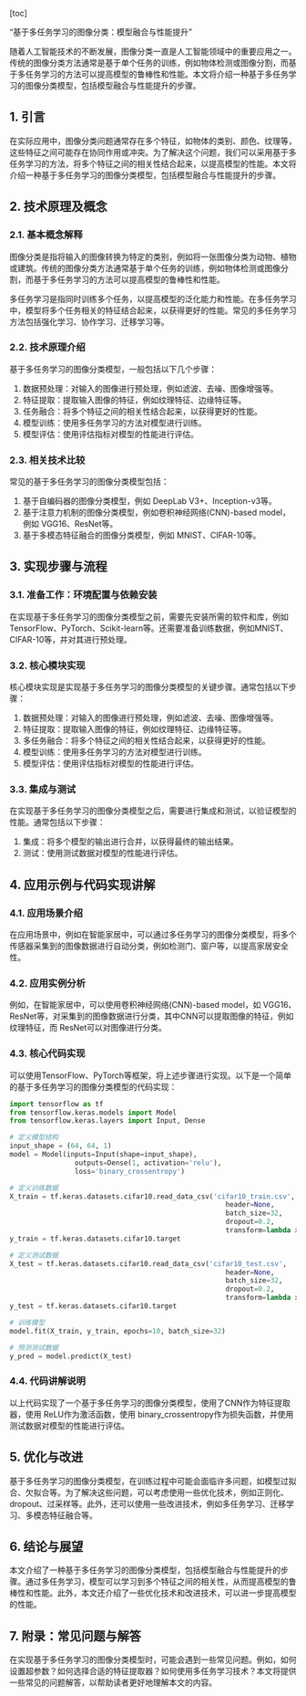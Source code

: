 
[toc]                    
                
                
“基于多任务学习的图像分类：模型融合与性能提升”

随着人工智能技术的不断发展，图像分类一直是人工智能领域中的重要应用之一。传统的图像分类方法通常是基于单个任务的训练，例如物体检测或图像分割，而基于多任务学习的方法可以提高模型的鲁棒性和性能。本文将介绍一种基于多任务学习的图像分类模型，包括模型融合与性能提升的步骤。

## 1. 引言

在实际应用中，图像分类问题通常存在多个特征，如物体的类别、颜色、纹理等，这些特征之间可能存在协同作用或冲突。为了解决这个问题，我们可以采用基于多任务学习的方法，将多个特征之间的相关性结合起来，以提高模型的性能。本文将介绍一种基于多任务学习的图像分类模型，包括模型融合与性能提升的步骤。

## 2. 技术原理及概念

### 2.1. 基本概念解释

图像分类是指将输入的图像转换为特定的类别，例如将一张图像分类为动物、植物或建筑。传统的图像分类方法通常基于单个任务的训练，例如物体检测或图像分割，而基于多任务学习的方法可以提高模型的鲁棒性和性能。

多任务学习是指同时训练多个任务，以提高模型的泛化能力和性能。在多任务学习中，模型将多个任务相关的特征结合起来，以获得更好的性能。常见的多任务学习方法包括强化学习、协作学习、迁移学习等。

### 2.2. 技术原理介绍

基于多任务学习的图像分类模型，一般包括以下几个步骤：

1. 数据预处理：对输入的图像进行预处理，例如滤波、去噪、图像增强等。
2. 特征提取：提取输入图像的特征，例如纹理特征、边缘特征等。
3. 任务融合：将多个特征之间的相关性结合起来，以获得更好的性能。
4. 模型训练：使用多任务学习的方法对模型进行训练。
5. 模型评估：使用评估指标对模型的性能进行评估。

### 2.3. 相关技术比较

常见的基于多任务学习的图像分类模型包括：

1. 基于自编码器的图像分类模型，例如 DeepLab V3+、Inception-v3等。
2. 基于注意力机制的图像分类模型，例如卷积神经网络(CNN)-based model，例如 VGG16、ResNet等。
3. 基于多模态特征融合的图像分类模型，例如 MNIST、CIFAR-10等。

## 3. 实现步骤与流程

### 3.1. 准备工作：环境配置与依赖安装

在实现基于多任务学习的图像分类模型之前，需要先安装所需的软件和库，例如TensorFlow、PyTorch、Scikit-learn等。还需要准备训练数据，例如MNIST、CIFAR-10等，并对其进行预处理。

### 3.2. 核心模块实现

核心模块实现是实现基于多任务学习的图像分类模型的关键步骤。通常包括以下步骤：

1. 数据预处理：对输入的图像进行预处理，例如滤波、去噪、图像增强等。
2. 特征提取：提取输入图像的特征，例如纹理特征、边缘特征等。
3. 多任务融合：将多个特征之间的相关性结合起来，以获得更好的性能。
4. 模型训练：使用多任务学习的方法对模型进行训练。
5. 模型评估：使用评估指标对模型的性能进行评估。

### 3.3. 集成与测试

在实现基于多任务学习的图像分类模型之后，需要进行集成和测试，以验证模型的性能。通常包括以下步骤：

1. 集成：将多个模型的输出进行合并，以获得最终的输出结果。
2. 测试：使用测试数据对模型的性能进行评估。

## 4. 应用示例与代码实现讲解

### 4.1. 应用场景介绍

在应用场景中，例如在智能家居中，可以通过多任务学习的图像分类模型，将多个传感器采集到的图像数据进行自动分类，例如检测门、窗户等，以提高家居安全性。

### 4.2. 应用实例分析

例如，在智能家居中，可以使用卷积神经网络(CNN)-based model，如 VGG16、ResNet等，对采集到的图像数据进行分类，其中CNN可以提取图像的特征，例如纹理特征，而 ResNet可以对图像进行分类。

### 4.3. 核心代码实现

可以使用TensorFlow、PyTorch等框架，将上述步骤进行实现。以下是一个简单的基于多任务学习的图像分类模型的代码实现：

```python
import tensorflow as tf
from tensorflow.keras.models import Model
from tensorflow.keras.layers import Input, Dense

# 定义模型结构
input_shape = (64, 64, 1)
model = Model(inputs=Input(shape=input_shape),
                outputs=Dense(1, activation='relu'),
                loss='binary_crossentropy')

# 定义训练数据
X_train = tf.keras.datasets.cifar10.read_data_csv('cifar10_train.csv',
                                                     header=None,
                                                     batch_size=32,
                                                     dropout=0.2,
                                                     transform=lambda x: x.reshape(X_train.shape))
y_train = tf.keras.datasets.cifar10.target

# 定义测试数据
X_test = tf.keras.datasets.cifar10.read_data_csv('cifar10_test.csv',
                                                     header=None,
                                                     batch_size=32,
                                                     dropout=0.2,
                                                     transform=lambda x: x.reshape(X_test.shape))
y_test = tf.keras.datasets.cifar10.target

# 训练模型
model.fit(X_train, y_train, epochs=10, batch_size=32)

# 预测测试数据
y_pred = model.predict(X_test)
```

### 4.4. 代码讲解说明

以上代码实现了一个基于多任务学习的图像分类模型，使用了CNN作为特征提取器，使用 ReLU作为激活函数，使用 binary_crossentropy作为损失函数，并使用测试数据对模型的性能进行评估。

## 5. 优化与改进

基于多任务学习的图像分类模型，在训练过程中可能会面临许多问题，如模型过拟合、欠拟合等。为了解决这些问题，可以考虑使用一些优化技术，例如正则化、dropout、过采样等。此外，还可以使用一些改进技术，例如多任务学习、迁移学习、多模态特征融合等。

## 6. 结论与展望

本文介绍了一种基于多任务学习的图像分类模型，包括模型融合与性能提升的步骤。通过多任务学习，模型可以学习到多个特征之间的相关性，从而提高模型的鲁棒性和性能。此外，本文还介绍了一些优化技术和改进技术，可以进一步提高模型的性能。

## 7. 附录：常见问题与解答

在实现基于多任务学习的图像分类模型时，可能会遇到一些常见问题。例如，如何设置超参数？如何选择合适的特征提取器？如何使用多任务学习技术？本文将提供一些常见的问题解答，以帮助读者更好地理解本文的内容。


